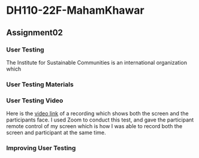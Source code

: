 # DH110-22F-MahamKhawar
## Assignment02

### User Testing

The Institute for Sustainable Communities is an international organization which

### User Testing Materials

### User Testing Video

Here is the [video link](https://drive.google.com/file/d/1nLPmlfqULbov1jq4gm_7wBsxTAQmLmeg/view?usp=sharing) of a recording which shows both the screen and the participants face. I used Zoom to conduct this test, and gave the participant remote control of my screen which is how I was able to record both the screen and participant at the same time.

### Improving User Testing
